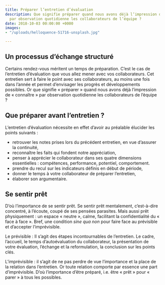 ```yaml
---
title: Préparer l’entretien d’évaluation
description: Que signifie préparer quand nous avons déjà l’impression de connaître
  par observation quotidienne les collaborateurs de l’équipe ?
date: 2018-10-03 00:00:00 +0000
images:
- "/uploads/helloquence-51716-unsplash.jpg"

---
```

## Un processus d’échange structuré

Certains rendez-vous méritent un temps de préparation. C’est le cas de
l’entretien d’évaluation que vous allez mener avec vos collaborateurs. Cet
entretien sert à faire le point avec ses collaborateurs, au moins une fois dans
l’année et permet d’envisager les progrès et développements possibles. Or que
signifie « préparer » quand nous avons déjà l’impression de « connaître » par
observation quotidienne les collaborateurs de l’équipe ?

## Que préparer avant l’entretien ?

L’entretien d’évaluation nécessite en effet d’avoir au préalable élucider les points suivants :

* retrouver les notes prises lors du précédent entretien, en vue d’assurer la continuité,
* reconnaître les faits qui fondent notre appréciation,
* penser à apprécier le collaborateur dans ses quatre dimensions essentielles : compétences, performance, potentiel, comportement.
* prendre du recul sur les indicateurs définis en début de période,
* donner le temps à votre collaborateur de préparer l’entretien,
* élaborer son argumentaire.

## Se sentir prêt

D’où l’importance de se sentir prêt. Se sentir prêt mentalement, c’est-à-dire concentré, à l’écoute, coupé de ses pensées parasites. Mais aussi prêt physiquement : un espace « neutre », calme, facilitant la confidentialité du « face à face ». Bref, une condition _sine qua non_ pour faire face au prévisible et d’accepter l’imprévisible.

Le prévisible : Il s’agit des étapes incontournables de l’entretien. Le cadre, l’accueil, le temps d’autoévaluation du collaborateur, la présentation de votre évaluation,  l’échange et la reformulation, la conclusion sur les points clés.

L’imprévisible : il s’agit de ne pas perdre de vue l’importance et la place de la relation dans l’entretien. Or toute relation comporte par essence une part d’imprévisible.  D’où l’importance d’être préparé, i.e. être « prêt » pour « parer » à tous les possibles.